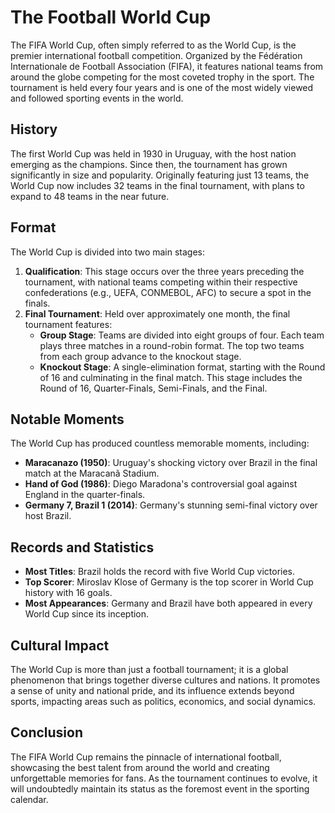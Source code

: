# The Football World Cup

The FIFA World Cup, often simply referred to as the World Cup, is the premier international football competition. Organized by the Fédération Internationale de Football Association (FIFA), it features national teams from around the globe competing for the most coveted trophy in the sport. The tournament is held every four years and is one of the most widely viewed and followed sporting events in the world.

## History

The first World Cup was held in 1930 in Uruguay, with the host nation emerging as the champions. Since then, the tournament has grown significantly in size and popularity. Originally featuring just 13 teams, the World Cup now includes 32 teams in the final tournament, with plans to expand to 48 teams in the near future.

## Format

The World Cup is divided into two main stages:

1. **Qualification**: This stage occurs over the three years preceding the tournament, with national teams competing within their respective confederations (e.g., UEFA, CONMEBOL, AFC) to secure a spot in the finals.
2. **Final Tournament**: Held over approximately one month, the final tournament features:
   - **Group Stage**: Teams are divided into eight groups of four. Each team plays three matches in a round-robin format. The top two teams from each group advance to the knockout stage.
   - **Knockout Stage**: A single-elimination format, starting with the Round of 16 and culminating in the final match. This stage includes the Round of 16, Quarter-Finals, Semi-Finals, and the Final.

## Notable Moments

The World Cup has produced countless memorable moments, including:

- **Maracanazo (1950)**: Uruguay's shocking victory over Brazil in the final match at the Maracanã Stadium.
- **Hand of God (1986)**: Diego Maradona's controversial goal against England in the quarter-finals.
- **Germany 7, Brazil 1 (2014)**: Germany's stunning semi-final victory over host Brazil.

## Records and Statistics

- **Most Titles**: Brazil holds the record with five World Cup victories.
- **Top Scorer**: Miroslav Klose of Germany is the top scorer in World Cup history with 16 goals.
- **Most Appearances**: Germany and Brazil have both appeared in every World Cup since its inception.

## Cultural Impact

The World Cup is more than just a football tournament; it is a global phenomenon that brings together diverse cultures and nations. It promotes a sense of unity and national pride, and its influence extends beyond sports, impacting areas such as politics, economics, and social dynamics.

## Conclusion

The FIFA World Cup remains the pinnacle of international football, showcasing the best talent from around the world and creating unforgettable memories for fans. As the tournament continues to evolve, it will undoubtedly maintain its status as the foremost event in the sporting calendar.
